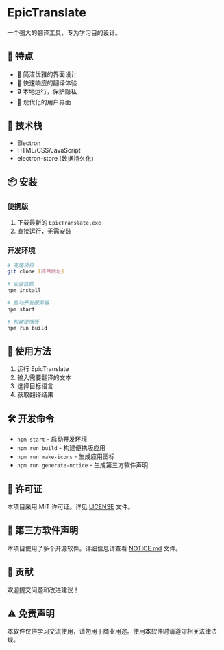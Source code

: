 # EpicTranslate

一个强大的翻译工具，专为学习目的设计。

## 🌟 特点

- 🎯 简洁优雅的界面设计
- 🚀 快速响应的翻译体验
- 🔒 本地运行，保护隐私
- 📱 现代化的用户界面

## 🔧 技术栈

- Electron
- HTML/CSS/JavaScript
- electron-store (数据持久化)

## 📦 安装

### 便携版

1. 下载最新的 `EpicTranslate.exe`
2. 直接运行，无需安装

### 开发环境

```bash
# 克隆项目
git clone [项目地址]

# 安装依赖
npm install

# 启动开发服务器
npm start

# 构建便携版
npm run build
```

## 🚀 使用方法

1. 运行 EpicTranslate
2. 输入需要翻译的文本
3. 选择目标语言
4. 获取翻译结果

## 🛠️ 开发命令

- `npm start` - 启动开发环境
- `npm run build` - 构建便携版应用
- `npm run make-icons` - 生成应用图标
- `npm run generate-notice` - 生成第三方软件声明

## 📄 许可证

本项目采用 MIT 许可证。详见 [LICENSE](LICENSE) 文件。

## 📝 第三方软件声明

本项目使用了多个开源软件。详细信息请查看 [NOTICE.md](NOTICE.md) 文件。

## 🤝 贡献

欢迎提交问题和改进建议！

## ⚠️ 免责声明

本软件仅供学习交流使用，请勿用于商业用途。使用本软件时请遵守相关法律法规。 